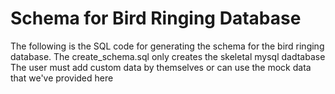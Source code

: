 # Schema for Bird Ringing Database

The following is the SQL code for generating the schema for the bird ringing database. The create_schema.sql only creates the skeletal mysql dadtabase
The user must add custom data by themselves or can use the mock data that we've provided here

